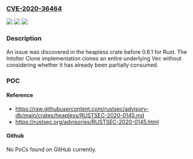 ### [CVE-2020-36464](https://cve.mitre.org/cgi-bin/cvename.cgi?name=CVE-2020-36464)
![](https://img.shields.io/static/v1?label=Product&message=n%2Fa&color=blue)
![](https://img.shields.io/static/v1?label=Version&message=n%2Fa&color=blue)
![](https://img.shields.io/static/v1?label=Vulnerability&message=n%2Fa&color=brighgreen)

### Description

An issue was discovered in the heapless crate before 0.6.1 for Rust. The IntoIter Clone implementation clones an entire underlying Vec without considering whether it has already been partially consumed.

### POC

#### Reference
- https://raw.githubusercontent.com/rustsec/advisory-db/main/crates/heapless/RUSTSEC-2020-0145.md
- https://rustsec.org/advisories/RUSTSEC-2020-0145.html

#### Github
No PoCs found on GitHub currently.

